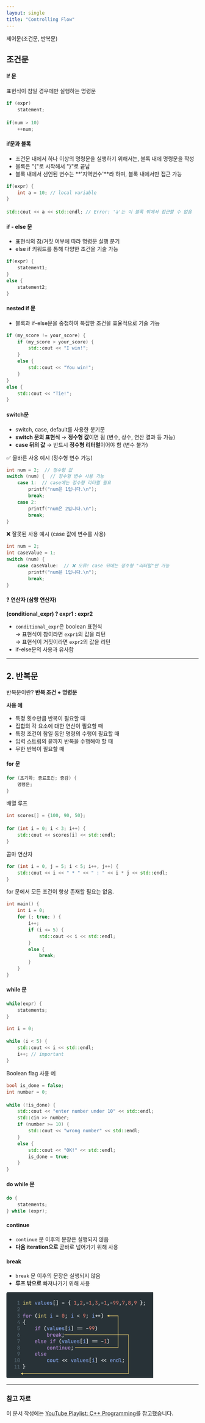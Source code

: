 ```yaml
---
layout: single
title: "Controlling Flow"
---
```

제어문(조건문, 반복문)

## 조건문

#### If 문 

표현식이 참일 경우에만 실행하는 명령문

```cpp
if (expr)
    statement;

if(num > 10)
    ++num;
```

#### if문과 블록
- 조건문 내에서 하나 이상의 명령문을 실행하기 위해서는, 블록 내에 명령문을 작성
- 블록은 "{"로 시작해서 "}"로 끝남
- 블록 내에서 선언된 변수는 **'지역변수'**라 하며, 블록 내에서만 접근 가능

```cpp
if(expr) {
    int a = 10; // local variable
}

std::cout << a << std::endl; // Error: 'a'는 이 블록 밖에서 접근할 수 없음
```

#### if - else 문
- 표현식의 참/거짓 여부에 따라 명령문 실행 분기
- else if 키워드를 통해 다양한 조건을 기술 가능
  
```cpp
if(expr) {
    statement1;
}
else {
    statement2;
}
```

#### nested if 문
- 블록과 if-else문을 중첩하여 복잡한 조건을 효율적으로 기술 가능

```cpp
if (my_score != your_score) {
    if (my_score > your_score) {
        std::cout << "I win!";
    }
    else {
        std::cout << "You win!";
    }
}
else {
    std::cout << "Tie!";
}
```

#### switch문
- switch, case, default를 사용한 분기문
- **switch 문의 표현식** → **정수형 값**이면 됨 (변수, 상수, 연산 결과 등 가능)
- **case 뒤의 값** → 반드시 **정수형 리터럴**이어야 함 (변수 불가)

✅ 올바른 사용 예시 (정수형 변수 가능)
```cpp
int num = 2;  // 정수형 값
switch (num) {  // 정수형 변수 사용 가능
    case 1:  // case에는 정수형 리터럴 필요
        printf("num은 1입니다.\n");
        break;
    case 2:
        printf("num은 2입니다.\n");
        break;
}
```

❌ 잘못된 사용 예시 (case 값에 변수를 사용)
```cpp
int num = 2;
int caseValue = 1;
switch (num) {
    case caseValue:  // ❌ 오류! case 뒤에는 정수형 "리터럴"만 가능
        printf("num은 1입니다.\n");
        break;
}
```

#### ? 연산자 (삼항 연산자)

**(conditional_expr) ? expr1 : expr2**

- `conditional_expr`은 boolean 표현식  
  → 표현식이 참이라면 `expr1`의 값을 리턴  
  → 표현식이 거짓이라면 `expr2`의 값을 리턴  
- if-else문의 사용과 유사함

---

## 2. 반복문

반복문이란? **반복 조건 + 명령문**

**사용 예**
- 특정 횟수만큼 반복이 필요할 때
- 집합의 각 요소에 대한 연산이 필요할 때
- 특정 조건이 참일 동안 명령의 수행이 필요할 때
- 입력 스트림의 끝까지 반복을 수행해야 할 때
- 무한 반복이 필요할 때

#### for 문

```cpp
for (초기화; 종료조건; 증감) {
    명령문;
}
```

배열 루프

```cpp
int scores[] = {100, 90, 50};

for (int i = 0; i < 3; i++) {
    std::cout << scores[i] << std::endl;
}
```

콤마 연산자

```cpp
for (int i = 0, j = 5; i < 5; i++, j++) {
    std::cout << i << " * " << " : " << i * j << std::endl;
}
```

for 문에서 모든 조건이 항상 존재할 필요는 없음.

```cpp
int main() {
    int i = 0;
    for (; true; ) {
        i++;
        if (i <= 5) {
            std::cout << i << std::endl;
        }
        else {
            break;
        }
    }
}
```

#### while 문

```cpp
while(expr) {
    statements;
}
```

```cpp
int i = 0;

while (i < 5) {
    std::cout << i << std::endl;
    i++; // important
}
```

Boolean flag 사용 예

```cpp
bool is_done = false;
int number = 0;

while (!is_done) {
    std::cout << "enter number under 10" << std::endl;
    std::cin >> number;
    if (number >= 10) {
        std::cout << "wrong number" << std::endl;
    }
    else {
        std::cout << "OK!" << std::endl;
        is_done = true;
    }
}
```

#### do while 문

```cpp
do {
    statements;
} while (expr);
```

#### continue
- `continue` 문 이후의 문장은 실행되지 않음
- **다음 iteration으로** 곧바로 넘어가기 위해 사용

#### break
- `break` 문 이후의 문장은 실행되지 않음
- **루프 밖으로** 빠져나가기 위해 사용

![cont_break](../images/2025-02-05-Controlling%20Flow/continue_break.png)

---
### 참고 자료
이 문서 작성에는 [YouTube Playlist: C++ Programming][playlist]를 참고했습니다.

[playlist]: https://www.youtube.com/playlist?list=PLMcUoebWMS1nzhlx-NbD4KBGEP1UCUDF_